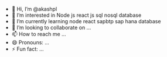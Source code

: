 - 👋 Hi, I’m @akashpl
- 👀 I’m interested in  Node js  react  js  sql  nosql database
- 🌱 I’m currently learning   node   react  sapbtp  sap hana database
- 💞️ I’m looking to collaborate on ...
- 📫 How to reach me ...
- 😄 Pronouns: ...
- ⚡ Fun fact: ...

<!---
akashpl99/akashpl99 is a ✨ special ✨ repository because its `README.md` (this file) appears on your GitHub profile.
You can click the Preview link to take a look at your changes.
--->
